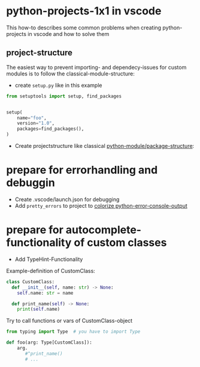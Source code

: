 # python-projects-1x1 in vscode

This how-to describes some common problems when creating python-projects in vscode and how to solve them

## project-structure

The easiest way to prevent importing- and dependecy-issues for custom modules is to follow the classical-module-structure:
- create `setup.py` like in this example

```py
from setuptools import setup, find_packages


setup(
    name="foo",
    version="1.0",
    packages=find_packages(),
)
```

- Create projectstructure like classical [python-module/package-structure](https://stackoverflow.com/questions/53154159/importing-python-modules-from-different-levels-of-hierarchy): 

# prepare for errorhandling and debuggin

- Create .vscode/launch.json for debugging
- Add `pretty_errors` to project to [colorize python-error-console-output](https://pypi.org/project/pretty-errors/)

# prepare for autocomplete-functionality of custom classes

 - Add TypeHint-Functionality

Example-definition of CustomClass:

```py
class CustomClass:
  def __init__(self, name: str) -> None:
    self.name: str = name

  def print_name(self) -> None:
    print(self.name)

```

Try to call functions or vars of CustomClass-object

```py
from typing import Type  # you have to import Type

def foo(arg: Type[CustomClass]):
    arg. 
       #^print_name()
       # ...
``` 
